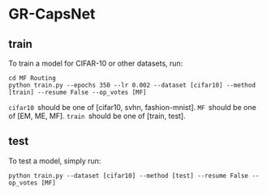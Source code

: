 # GR-CapsNet
## train
To train a model for CIFAR-10 or other datasets, run:
```
cd MF Routing
python train.py --epochs 350 --lr 0.002 --dataset [cifar10] --method [train] --resume False --op_votes [MF]
```
```cifar10 ```should be one of [cifar10, svhn, fashion-mnist]. ```MF ```should be one of [EM, ME, MF]. ```train ```should be one of [train, test].
## test
To test a model, simply run:
```
python train.py --dataset [cifar10] --method [test] --resume False --op_votes [MF]
```

